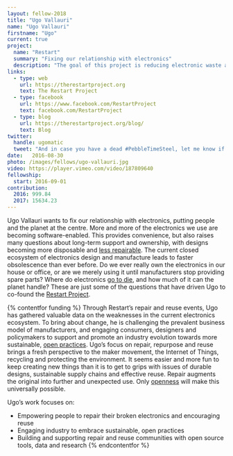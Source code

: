 ```yaml
---
layout: fellow-2018
title: "Ugo Vallauri"
name: "Ugo Vallauri"
firstname: "Ugo"
current: true
project:
  name: "Restart"
  summary: "Fixing our relationship with electronics"
  description: "The goal of this project is reducing electronic waste and promoting repair, reuse and sustainability."
links:
  - type: web
    url: https://therestartproject.org
    text: The Restart Project
  - type: facebook
    url: https://www.facebook.com/RestartProject
    text: facebook.com/RestartProject
  - type: blog
    url: https://therestartproject.org/blog/
    text: Blog
twitter:
  handle: ugomatic
  tweet: "And in case you have a dead #PebbleTimeSteel, let me know if you'd like to send me its battery to try bring mine back from the dead :-)"
date:   2016-08-30
photo: /images/fellows/ugo-vallauri.jpg
video: https://player.vimeo.com/video/187809640
fellowship:
  start: 2016-09-01
contribution:
  2016: 999.84
  2017: 15634.23
---
```

Ugo Vallauri wants to fix our relationship with electronics, putting people and the planet at the centre. More and more of the electronics we use are becoming software-enabled. This provides convenience, but also raises many questions about long-term support and ownership, with designs becoming more disposable and [less repairable](http://www.smithsonianmag.com/innovation/fight-right-repair-180959764/?no-ist). The current closed ecosystem of electronics design and manufacture leads to faster obsolescence than ever before. Do we ever really own the electronics in our house or office, or are we merely using it until manufacturers stop providing spare parts? Where do electronics [go to die](http://www.bbc.co.uk/news/business-35244018), and how much of it can the planet handle? These are just some of the questions that have driven Ugo to co-found the [Restart Project](https://therestartproject.org/). 

{% contentfor funding %}
Through Restart’s repair and reuse events, Ugo has gathered valuable data on the weaknesses in the current electronics ecosystem. To bring about change, he is challenging the prevalent business model of manufacturers, and engaging consumers, designers and policymakers to support and promote an industry evolution towards more sustainable, [open practices](https://shuttleworthfoundation.org/thinking/2014/05/15/thinking-how-of-open/). Ugo’s focus on repair, repurpose and reuse brings a fresh perspective to the maker movement, the Internet of Things, recycling and protecting the environment. It seems easier and more fun to keep creating new things than it is to get to grips with issues of durable designs, sustainable supply chains and effective reuse. Repair augments the original into further and unexpected use. Only [openness](https://shuttleworthfoundation.org/thinking/2014/01/15/thinking-openness/) will make this universally possible.

Ugo’s work focuses on: 

- Empowering people to repair their broken electronics and encouraging reuse 
- Engaging industry to embrace sustainable, open practices
- Building and supporting repair and reuse communities with open source tools, data and research
{% endcontentfor %}